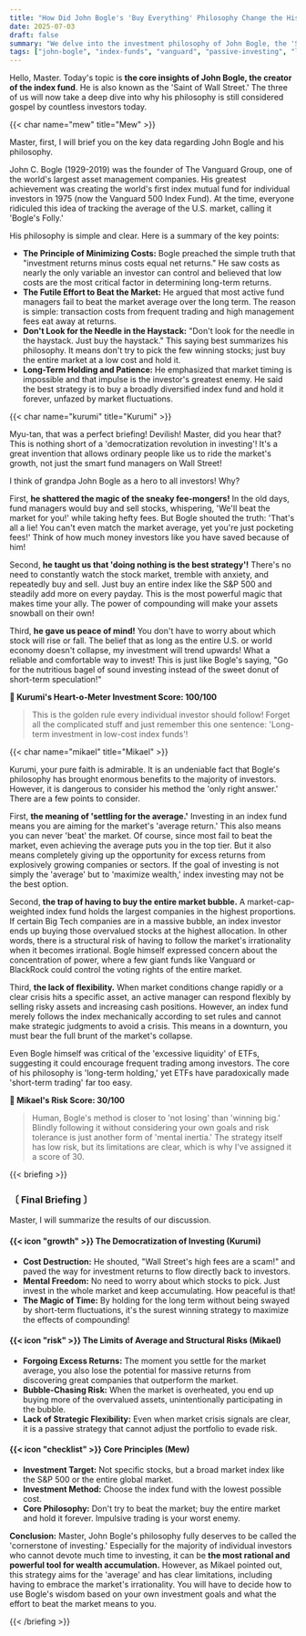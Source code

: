 ```yaml
---
title: "How Did John Bogle's 'Buy Everything' Philosophy Change the History of Investing?"
date: 2025-07-03
draft: false
summary: "We delve into the investment philosophy of John Bogle, the 'Saint of Wall Street.' Kurumi explains how the revolutionary idea of 'low-cost index funds' provided individual investors with a new path to wealth accumulation, while Mikael points out the limitations and structural risks of a strategy that can only ever achieve the 'average.' How should we apply the wisdom of this so-called cornerstone of investing?"
tags: ["john-bogle", "index-funds", "vanguard", "passive-investing", "long-term-investing"]
---
```


<p>Hello, Master. Today's topic is <strong>the core insights of John Bogle, the creator of the index fund</strong>. He is also known as the 'Saint of Wall Street.' The three of us will now take a deep dive into why his philosophy is still considered gospel by countless investors today.</p>

{{< char name="mew" title="Mew" >}}
<p>Master, first, I will brief you on the key data regarding John Bogle and his philosophy.</p>
<p>John C. Bogle (1929-2019) was the founder of The Vanguard Group, one of the world's largest asset management companies. His greatest achievement was creating the world's first index mutual fund for individual investors in 1975 (now the Vanguard 500 Index Fund). At the time, everyone ridiculed this idea of tracking the average of the U.S. market, calling it 'Bogle's Folly.'</p>
<p>His philosophy is simple and clear. Here is a summary of the key points:</p>
<ul>
    <li><strong>The Principle of Minimizing Costs:</strong> Bogle preached the simple truth that "investment returns minus costs equal net returns." He saw costs as nearly the only variable an investor can control and believed that low costs are the most critical factor in determining long-term returns.</li>
    <li><strong>The Futile Effort to Beat the Market:</strong> He argued that most active fund managers fail to beat the market average over the long term. The reason is simple: transaction costs from frequent trading and high management fees eat away at returns.</li>
    <li><strong>Don't Look for the Needle in the Haystack:</strong> "Don't look for the needle in the haystack. Just buy the haystack." This saying best summarizes his philosophy. It means don't try to pick the few winning stocks; just buy the entire market at a low cost and hold it.</li>
    <li><strong>Long-Term Holding and Patience:</strong> He emphasized that market timing is impossible and that impulse is the investor's greatest enemy. He said the best strategy is to buy a broadly diversified index fund and hold it forever, unfazed by market fluctuations.</li>
</ul>

{{< char name="kurumi" title="Kurumi" >}}
<p>Myu-tan, that was a perfect briefing! Devilish! Master, did you hear that? This is nothing short of a 'democratization revolution in investing'! It's a great invention that allows ordinary people like us to ride the market's growth, not just the smart fund managers on Wall Street!</p>
<p>I think of grandpa John Bogle as a hero to all investors! Why?</p>
<p>First, <strong>he shattered the magic of the sneaky fee-mongers!</strong> In the old days, fund managers would buy and sell stocks, whispering, 'We'll beat the market for you!' while taking hefty fees. But Bogle shouted the truth: 'That's all a lie! You can't even match the market average, yet you're just pocketing fees!' Think of how much money investors like you have saved because of him!</p>
<p>Second, <strong>he taught us that 'doing nothing is the best strategy'!</strong> There's no need to constantly watch the stock market, tremble with anxiety, and repeatedly buy and sell. Just buy an entire index like the S&P 500 and steadily add more on every payday. This is the most powerful magic that makes time your ally. The power of compounding will make your assets snowball on their own!</p>
<p>Third, <strong>he gave us peace of mind!</strong> You don't have to worry about which stock will rise or fall. The belief that as long as the entire U.S. or world economy doesn't collapse, my investment will trend upwards! What a reliable and comfortable way to invest! This is just like Bogle's saying, "Go for the nutritious bagel of sound investing instead of the sweet donut of short-term speculation!"</p>
<p><strong>💖 Kurumi's Heart-o-Meter Investment Score: 100/100</strong></p>
<blockquote>
<p>This is the golden rule every individual investor should follow! Forget all the complicated stuff and just remember this one sentence: 'Long-term investment in low-cost index funds'!</p>
</blockquote>

{{< char name="mikael" title="Mikael" >}}
<p>Kurumi, your pure faith is admirable. It is an undeniable fact that Bogle's philosophy has brought enormous benefits to the majority of investors. However, it is dangerous to consider his method the 'only right answer.' There are a few points to consider.</p>
<p>First, <strong>the meaning of 'settling for the average.'</strong> Investing in an index fund means you are aiming for the market's 'average return.' This also means you can never 'beat' the market. Of course, since most fail to beat the market, even achieving the average puts you in the top tier. But it also means completely giving up the opportunity for excess returns from explosively growing companies or sectors. If the goal of investing is not simply the 'average' but to 'maximize wealth,' index investing may not be the best option.</p>
<p>Second, <strong>the trap of having to buy the entire market bubble.</strong> A market-cap-weighted index fund holds the largest companies in the highest proportions. If certain Big Tech companies are in a massive bubble, an index investor ends up buying those overvalued stocks at the highest allocation. In other words, there is a structural risk of having to follow the market's irrationality when it becomes irrational. Bogle himself expressed concern about the concentration of power, where a few giant funds like Vanguard or BlackRock could control the voting rights of the entire market.</p>
<p>Third, <strong>the lack of flexibility.</strong> When market conditions change rapidly or a clear crisis hits a specific asset, an active manager can respond flexibly by selling risky assets and increasing cash positions. However, an index fund merely follows the index mechanically according to set rules and cannot make strategic judgments to avoid a crisis. This means in a downturn, you must bear the full brunt of the market's collapse.</p>
<p>Even Bogle himself was critical of the 'excessive liquidity' of ETFs, suggesting it could encourage frequent trading among investors. The core of his philosophy is 'long-term holding,' yet ETFs have paradoxically made 'short-term trading' far too easy.</p>
<p><strong>🚨 Mikael's Risk Score: 30/100</strong></p>
<blockquote>
<p>Human, Bogle's method is closer to 'not losing' than 'winning big.' Blindly following it without considering your own goals and risk tolerance is just another form of 'mental inertia.' The strategy itself has low risk, but its limitations are clear, which is why I've assigned it a score of 30.</p>
</blockquote>

{{< briefing >}}
<h3><strong>〔 Final Briefing 〕</strong></h3>
<p>Master, I will summarize the results of our discussion.</p>

<h4><span class="svg-icon">{{< icon "growth" >}}</span> The Democratization of Investing (Kurumi)</h4>
<ul>
    <li><strong>Cost Destruction:</strong> He shouted, "Wall Street's high fees are a scam!" and paved the way for investment returns to flow directly back to investors.</li>
    <li><strong>Mental Freedom:</strong> No need to worry about which stocks to pick. Just invest in the whole market and keep accumulating. How peaceful is that!</li>
    <li><strong>The Magic of Time:</strong> By holding for the long term without being swayed by short-term fluctuations, it's the surest winning strategy to maximize the effects of compounding!</li>
</ul>

<h4><span class="svg-icon">{{< icon "risk" >}}</span> The Limits of Average and Structural Risks (Mikael)</h4>
<ul>
    <li><strong>Forgoing Excess Returns:</strong> The moment you settle for the market average, you also lose the potential for massive returns from discovering great companies that outperform the market.</li>
    <li><strong>Bubble-Chasing Risk:</strong> When the market is overheated, you end up buying more of the overvalued assets, unintentionally participating in the bubble.</li>
    <li><strong>Lack of Strategic Flexibility:</strong> Even when market crisis signals are clear, it is a passive strategy that cannot adjust the portfolio to evade risk.</li>
</ul>

<h4><span class="svg-icon">{{< icon "checklist" >}}</span> Core Principles (Mew)</h4>
<ul>
    <li><strong>Investment Target:</strong> Not specific stocks, but a broad market index like the S&P 500 or the entire global market.</li>
    <li><strong>Investment Method:</strong> Choose the index fund with the lowest possible cost.</li>
    <li><strong>Core Philosophy:</strong> Don't try to beat the market; buy the entire market and hold it forever. Impulsive trading is your worst enemy.</li>
</ul>

<div class="final-conclusion">
    <p><strong>Conclusion:</strong> Master, John Bogle's philosophy fully deserves to be called the 'cornerstone of investing.' Especially for the majority of individual investors who cannot devote much time to investing, it can be <strong>the most rational and powerful tool for wealth accumulation.</strong> However, as Mikael pointed out, this strategy aims for the 'average' and has clear limitations, including having to embrace the market's irrationality. You will have to decide how to use Bogle's wisdom based on your own investment goals and what the effort to beat the market means to you.</p>
</div>
{{< /briefing >}}